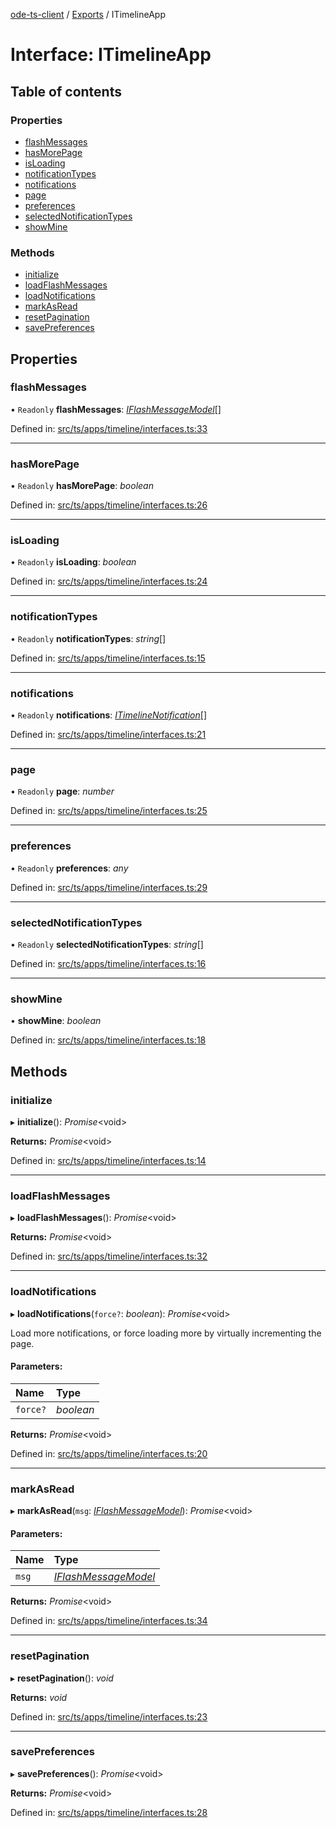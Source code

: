 [ode-ts-client](../README.md) / [Exports](../modules.md) / ITimelineApp

# Interface: ITimelineApp

## Table of contents

### Properties

- [flashMessages](itimelineapp.md#flashmessages)
- [hasMorePage](itimelineapp.md#hasmorepage)
- [isLoading](itimelineapp.md#isloading)
- [notificationTypes](itimelineapp.md#notificationtypes)
- [notifications](itimelineapp.md#notifications)
- [page](itimelineapp.md#page)
- [preferences](itimelineapp.md#preferences)
- [selectedNotificationTypes](itimelineapp.md#selectednotificationtypes)
- [showMine](itimelineapp.md#showmine)

### Methods

- [initialize](itimelineapp.md#initialize)
- [loadFlashMessages](itimelineapp.md#loadflashmessages)
- [loadNotifications](itimelineapp.md#loadnotifications)
- [markAsRead](itimelineapp.md#markasread)
- [resetPagination](itimelineapp.md#resetpagination)
- [savePreferences](itimelineapp.md#savepreferences)

## Properties

### flashMessages

• `Readonly` **flashMessages**: [*IFlashMessageModel*](iflashmessagemodel.md)[]

Defined in: [src/ts/apps/timeline/interfaces.ts:33](https://github.com/opendigitaleducation/ode-ts-client/blob/b81969a/src/ts/apps/timeline/interfaces.ts#L33)

___

### hasMorePage

• `Readonly` **hasMorePage**: *boolean*

Defined in: [src/ts/apps/timeline/interfaces.ts:26](https://github.com/opendigitaleducation/ode-ts-client/blob/b81969a/src/ts/apps/timeline/interfaces.ts#L26)

___

### isLoading

• `Readonly` **isLoading**: *boolean*

Defined in: [src/ts/apps/timeline/interfaces.ts:24](https://github.com/opendigitaleducation/ode-ts-client/blob/b81969a/src/ts/apps/timeline/interfaces.ts#L24)

___

### notificationTypes

• `Readonly` **notificationTypes**: *string*[]

Defined in: [src/ts/apps/timeline/interfaces.ts:15](https://github.com/opendigitaleducation/ode-ts-client/blob/b81969a/src/ts/apps/timeline/interfaces.ts#L15)

___

### notifications

• `Readonly` **notifications**: [*ITimelineNotification*](itimelinenotification.md)[]

Defined in: [src/ts/apps/timeline/interfaces.ts:21](https://github.com/opendigitaleducation/ode-ts-client/blob/b81969a/src/ts/apps/timeline/interfaces.ts#L21)

___

### page

• `Readonly` **page**: *number*

Defined in: [src/ts/apps/timeline/interfaces.ts:25](https://github.com/opendigitaleducation/ode-ts-client/blob/b81969a/src/ts/apps/timeline/interfaces.ts#L25)

___

### preferences

• `Readonly` **preferences**: *any*

Defined in: [src/ts/apps/timeline/interfaces.ts:29](https://github.com/opendigitaleducation/ode-ts-client/blob/b81969a/src/ts/apps/timeline/interfaces.ts#L29)

___

### selectedNotificationTypes

• `Readonly` **selectedNotificationTypes**: *string*[]

Defined in: [src/ts/apps/timeline/interfaces.ts:16](https://github.com/opendigitaleducation/ode-ts-client/blob/b81969a/src/ts/apps/timeline/interfaces.ts#L16)

___

### showMine

• **showMine**: *boolean*

Defined in: [src/ts/apps/timeline/interfaces.ts:18](https://github.com/opendigitaleducation/ode-ts-client/blob/b81969a/src/ts/apps/timeline/interfaces.ts#L18)

## Methods

### initialize

▸ **initialize**(): *Promise*<void\>

**Returns:** *Promise*<void\>

Defined in: [src/ts/apps/timeline/interfaces.ts:14](https://github.com/opendigitaleducation/ode-ts-client/blob/b81969a/src/ts/apps/timeline/interfaces.ts#L14)

___

### loadFlashMessages

▸ **loadFlashMessages**(): *Promise*<void\>

**Returns:** *Promise*<void\>

Defined in: [src/ts/apps/timeline/interfaces.ts:32](https://github.com/opendigitaleducation/ode-ts-client/blob/b81969a/src/ts/apps/timeline/interfaces.ts#L32)

___

### loadNotifications

▸ **loadNotifications**(`force?`: *boolean*): *Promise*<void\>

Load more notifications, or force loading more by virtually incrementing the page.

#### Parameters:

Name | Type |
:------ | :------ |
`force?` | *boolean* |

**Returns:** *Promise*<void\>

Defined in: [src/ts/apps/timeline/interfaces.ts:20](https://github.com/opendigitaleducation/ode-ts-client/blob/b81969a/src/ts/apps/timeline/interfaces.ts#L20)

___

### markAsRead

▸ **markAsRead**(`msg`: [*IFlashMessageModel*](iflashmessagemodel.md)): *Promise*<void\>

#### Parameters:

Name | Type |
:------ | :------ |
`msg` | [*IFlashMessageModel*](iflashmessagemodel.md) |

**Returns:** *Promise*<void\>

Defined in: [src/ts/apps/timeline/interfaces.ts:34](https://github.com/opendigitaleducation/ode-ts-client/blob/b81969a/src/ts/apps/timeline/interfaces.ts#L34)

___

### resetPagination

▸ **resetPagination**(): *void*

**Returns:** *void*

Defined in: [src/ts/apps/timeline/interfaces.ts:23](https://github.com/opendigitaleducation/ode-ts-client/blob/b81969a/src/ts/apps/timeline/interfaces.ts#L23)

___

### savePreferences

▸ **savePreferences**(): *Promise*<void\>

**Returns:** *Promise*<void\>

Defined in: [src/ts/apps/timeline/interfaces.ts:28](https://github.com/opendigitaleducation/ode-ts-client/blob/b81969a/src/ts/apps/timeline/interfaces.ts#L28)
